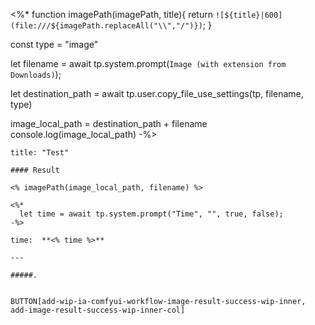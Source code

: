 <%*
function imagePath(imagePath, title){
	return `![${title}|600](file:///${imagePath.replaceAll("\\","/")})`;
}

const type = "image"

let filename = await tp.system.prompt(`Image (with extension from Downloads)`);

let destination_path = await tp.user.copy_file_use_settings(tp, filename, type)

image_local_path = destination_path + filename
console.log(image_local_path)
-%>

````ad-success
title: "Test"

#### Result

<% imagePath(image_local_path, filename) %>

<%*
  let time = await tp.system.prompt("Time", "", true, false);
-%>

time:  **<% time %>**

---

#####.


````


`BUTTON[add-wip-ia-comfyui-workflow-image-result-success-wip-inner, add-image-result-success-wip-inner-col]`
